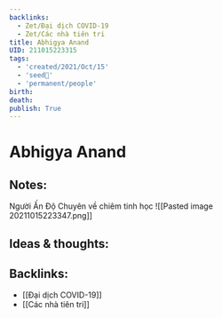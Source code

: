 ```yaml
---
backlinks:
  - Zet/Đại dịch COVID-19
  - Zet/Các nhà tiên tri
title: Abhigya Anand
UID: 211015223315
tags:
  - 'created/2021/Oct/15'
  - 'seed🥜'
  - 'permanent/people'
birth: 
death: 
publish: True
---
```

# Abhigya Anand

## Notes:
Người Ấn Độ
Chuyên về chiêm tinh học
![[Pasted image 20211015223347.png]]

## Ideas & thoughts:

## Backlinks:
- [[Đại dịch COVID-19]]
- [[Các nhà tiên tri]]
